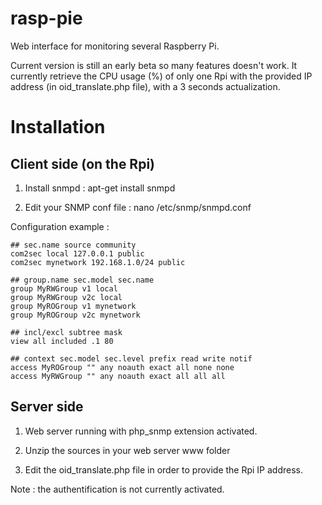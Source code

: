 rasp-pie
========

Web interface for monitoring several Raspberry Pi.

Current version is still an early beta so many features doesn't work. It currently retrieve the CPU usage (%) of only one Rpi with the provided IP address (in oid_translate.php file), with a 3 seconds actualization.

Installation
============

Client side (on the Rpi)
-----------------------

1) Install snmpd : apt-get install snmpd

2) Edit your SNMP conf file : nano /etc/snmp/snmpd.conf 

Configuration example :
```
## sec.name source community
com2sec local 127.0.0.1 public
com2sec mynetwork 192.168.1.0/24 public

## group.name sec.model sec.name
group MyRWGroup v1 local
group MyRWGroup v2c local
group MyROGroup v1 mynetwork
group MyROGroup v2c mynetwork

## incl/excl subtree mask
view all included .1 80

## context sec.model sec.level prefix read write notif
access MyROGroup "" any noauth exact all none none
access MyRWGroup "" any noauth exact all all all
```
Server side
-----------
1) Web server running with php_snmp extension activated.

2) Unzip the sources in your web server www folder

3) Edit the oid_translate.php file in order to provide the Rpi IP address.

Note : the authentification is not currently activated.